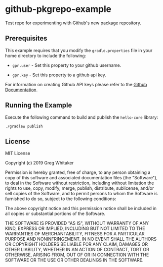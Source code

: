 # github-pkgrepo-example
Test repo for experimenting with Github's new package repository.

## Prerequisites
This example requires that you modify the `gradle.properties` file in your home directory to include the following:

* `gpr.user` - Set this property to your github username. 

* `gpr.key` - Set this property to a github api key.

For information on creating Github API keys please refer to the [Github Documentation](https://help.github.com/en/github/managing-packages-with-github-package-registry/configuring-gradle-for-use-with-github-package-registry#authenticating-to-github-package-registry).

## Running the Example
Execute the following command to build and publish the `hello-core` library:

    ./gradlew publish

## License
MIT License

Copyright (c) 2019 Greg Whitaker

Permission is hereby granted, free of charge, to any person obtaining a copy
of this software and associated documentation files (the "Software"), to deal
in the Software without restriction, including without limitation the rights
to use, copy, modify, merge, publish, distribute, sublicense, and/or sell
copies of the Software, and to permit persons to whom the Software is
furnished to do so, subject to the following conditions:

The above copyright notice and this permission notice shall be included in all
copies or substantial portions of the Software.

THE SOFTWARE IS PROVIDED "AS IS", WITHOUT WARRANTY OF ANY KIND, EXPRESS OR
IMPLIED, INCLUDING BUT NOT LIMITED TO THE WARRANTIES OF MERCHANTABILITY,
FITNESS FOR A PARTICULAR PURPOSE AND NONINFRINGEMENT. IN NO EVENT SHALL THE
AUTHORS OR COPYRIGHT HOLDERS BE LIABLE FOR ANY CLAIM, DAMAGES OR OTHER
LIABILITY, WHETHER IN AN ACTION OF CONTRACT, TORT OR OTHERWISE, ARISING FROM,
OUT OF OR IN CONNECTION WITH THE SOFTWARE OR THE USE OR OTHER DEALINGS IN THE
SOFTWARE.
